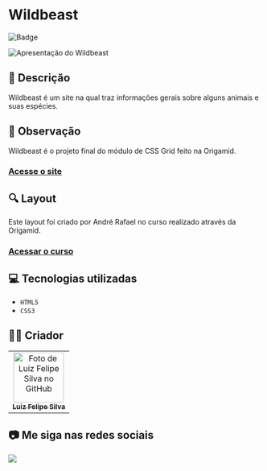 # Wildbeast
![Badge](http://img.shields.io/static/v1?label=STATUS&message=CONCLUIDO&color=GREEN&style=for-the-badge)             

<img src="https://github.com/luizfelipe9627/wildbeast/blob/main/src/assets/img/wildbeast.gif" alt="Apresentação do Wildbeast">

## 📄 Descrição
Wildbeast é um site na qual traz informações gerais sobre alguns animais e suas espécies.

## 📑 Observação
Wildbeast é o projeto final do módulo de CSS Grid feito na Origamid.

### <a href="https://luizfelipe9627-wildbeast.netlify.app">Acesse o site</a>

## 🔍 Layout 
Este layout foi criado por André Rafael no curso realizado através da Origamid.

### <a href="https://origamid.com/curso/css-grid-layout">Acessar o curso</a>

## 💻 Tecnologias utilizadas

- ``HTML5``
- ``CSS3``

## 🧑‍💻 Criador

<table>
  <tr>
    <td align="center">
      <a href="https://github.com/luizfelipe9627">
        <img src="https://github.com/luizfelipe9627.png" width="100px;" alt="Foto de Luiz Felipe Silva no GitHub"/><br>
        <sub>
          <b>Luiz Felipe Silva</b>
        </sub>
      </a>
    </td>
  </tr>
</table>

## 📷 Me siga nas redes sociais<br>

<p align="left">
  <a href="https://www.linkedin.com/in/luizfelipe9627/" target="_blank"><img src="https://img.shields.io/badge/-LinkedIn-%230077B5?style=for-the-badge&logo=linkedin&logoColor=white"></a>
</p>
